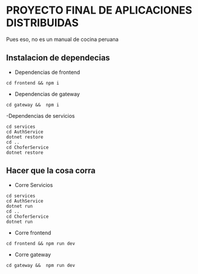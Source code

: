 # PROYECTO FINAL DE APLICACIONES DISTRIBUIDAS

Pues eso, no es un manual de cocina peruana

## Instalacion de dependecias

- Dependencias de frontend
```
cd frontend && npm i
```
- Dependencias de gateway
```
cd gateway &&  npm i
```
-Dependencias de servicios
```
cd services
cd AuthService
dotnet restore
cd ..
cd ChoferService
dotnet restore
```

## Hacer que la cosa corra

- Corre Servicios
```
cd services
cd AuthService
dotnet run
cd ..
cd ChoferService
dotnet run
```
- Corre frontend
```
cd frontend && npm run dev
```
- Corre gateway
```
cd gateway &&  npm run dev
```